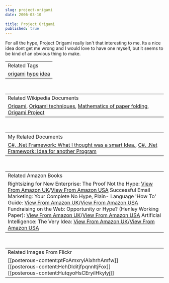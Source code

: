 ```yaml
---
slug: project-origami
date: 2006-03-10
 
title: Project Origami
published: true
---
```

For all the hype, Project Origami really isn't that interesting to me.  Its a nice idea dont get me wrong and I would love to have one myself, but it seems to be kind of an obvious thing to make.<p /><table class="TechnoratiHead TagHeader">
<tr><td>Related Tags</td></tr>
<tr class="Technorati"><td>
<a href="http://www.kinlan.co.uk/tag/origami" class="Tag" rel="tag">origami</a> <a href="http://www.kinlan.co.uk/tag/hype" class="Tag" rel="tag">hype</a> <a href="http://www.kinlan.co.uk/tag/idea" class="Tag" rel="tag">idea</a>
</td></tr>
</table><br /><table class="TechnoratiHead TagHeader">
<tr><td>Related Wikipedia Documents</td></tr>
<tr class="Technorati"><td>
<a href="http://en.wikipedia.org/wiki/Origami" class="Tag" rel="tag">Origami</a>, <a href="http://en.wikipedia.org/wiki/Origami_tech_tree" class="Tag" rel="tag">Origami techniques</a>, <a href="http://en.wikipedia.org/wiki/Mathematics_of_origami" class="Tag" rel="tag">Mathematics of paper folding</a>, <a href="http://en.wikipedia.org/wiki/Origami_Project" class="Tag" rel="tag">Origami Project</a>
</td></tr>
</table><br /><table class="TechnoratiHead TagHeader">
<tr><td>My Related Documents</td></tr>
<tr class="Technorati"><td>
<a href="http://www.kinlan.co.uk/2005/08/what-i-thought-was-smart-idea.html" class="Tag" rel="tag">C#, .Net Framework: What I thought was a smart Idea.</a>, <a href="http://www.kinlan.co.uk/2005/10/idea-for-another-program.html" class="Tag" rel="tag">C#, .Net Framework: Idea for another Program</a>
</td></tr>
</table><br /><table class="TechnoratiHead TagHeader">
<tr><td>Related Amazon Books</td></tr>
<tr class="Technorati"><td>Rightsizing for New Enterprise: The Proof Not the Hype: <a href="http://www.amazon.co.uk/exec/obidos/redirect?tag=cnetfra-21&amp;link_code=xm2&amp;camp=2025&amp;creative=165953&amp;path=http://www.amazon.co.uk/gp/redirect.html%253fASIN=0131321846%2526tag=cnetfra-21%2526lcode=xm2%2526cID=2025%2526ccmID=165953%2526location=/o/ASIN/0131321846%25253FSubscriptionId=0CM2PVF6VAHJQKW5G782" class="Tag" rel="tag">View From Amazon UK</a>/<a href="http://www.amazon.com/exec/obidos/redirect?tag=cnetfra-20&amp;link_code=xm2&amp;camp=2025&amp;creative=165953&amp;path=http://www.amazon.com/gp/redirect.html%253fASIN=0131321846%2526tag=cnetfra-20%2526lcode=xm2%2526cID=2025%2526ccmID=165953%2526location=/o/ASIN/0131321846%25253FSubscriptionId=0CM2PVF6VAHJQKW5G782" class="Tag" rel="tag">View From Amazon USA</a> Successful Email Marketing: Your Complete No Hype, Plain- Language 'How To' Guide: <a href="http://www.amazon.co.uk/exec/obidos/redirect?tag=cnetfra-21&amp;link_code=xm2&amp;camp=2025&amp;creative=165953&amp;path=http://www.amazon.co.uk/gp/redirect.html%253fASIN=0143019023%2526tag=cnetfra-21%2526lcode=xm2%2526cID=2025%2526ccmID=165953%2526location=/o/ASIN/0143019023%25253FSubscriptionId=0CM2PVF6VAHJQKW5G782" class="Tag" rel="tag">View From Amazon UK</a>/<a href="http://www.amazon.com/exec/obidos/redirect?tag=cnetfra-20&amp;link_code=xm2&amp;camp=2025&amp;creative=165953&amp;path=http://www.amazon.com/gp/redirect.html%253fASIN=0143019023%2526tag=cnetfra-20%2526lcode=xm2%2526cID=2025%2526ccmID=165953%2526location=/o/ASIN/0143019023%25253FSubscriptionId=0CM2PVF6VAHJQKW5G782" class="Tag" rel="tag">View From Amazon USA</a> Fundraising on the Web: Opportunity or Hype? (Henley Working Paper): <a href="http://www.amazon.co.uk/exec/obidos/redirect?tag=cnetfra-21&amp;link_code=xm2&amp;camp=2025&amp;creative=165953&amp;path=http://www.amazon.co.uk/gp/redirect.html%253fASIN=1861811179%2526tag=cnetfra-21%2526lcode=xm2%2526cID=2025%2526ccmID=165953%2526location=/o/ASIN/1861811179%25253FSubscriptionId=0CM2PVF6VAHJQKW5G782" class="Tag" rel="tag">View From Amazon UK</a>/<a href="http://www.amazon.com/exec/obidos/redirect?tag=cnetfra-20&amp;link_code=xm2&amp;camp=2025&amp;creative=165953&amp;path=http://www.amazon.com/gp/redirect.html%253fASIN=1861811179%2526tag=cnetfra-20%2526lcode=xm2%2526cID=2025%2526ccmID=165953%2526location=/o/ASIN/1861811179%25253FSubscriptionId=0CM2PVF6VAHJQKW5G782" class="Tag" rel="tag">View From Amazon USA</a> Artificial Intelligence: The Very Idea: <a href="http://www.amazon.co.uk/exec/obidos/redirect?tag=cnetfra-21&amp;link_code=xm2&amp;camp=2025&amp;creative=165953&amp;path=http://www.amazon.co.uk/gp/redirect.html%253fASIN=0262580950%2526tag=cnetfra-21%2526lcode=xm2%2526cID=2025%2526ccmID=165953%2526location=/o/ASIN/0262580950%25253FSubscriptionId=0CM2PVF6VAHJQKW5G782" class="Tag" rel="tag">View From Amazon UK</a>/<a href="http://www.amazon.com/exec/obidos/redirect?tag=cnetfra-20&amp;link_code=xm2&amp;camp=2025&amp;creative=165953&amp;path=http://www.amazon.com/gp/redirect.html%253fASIN=0262580950%2526tag=cnetfra-20%2526lcode=xm2%2526cID=2025%2526ccmID=165953%2526location=/o/ASIN/0262580950%25253FSubscriptionId=0CM2PVF6VAHJQKW5G782" class="Tag" rel="tag">View From Amazon USA</a>
</td></tr>
</table><br /><table class="TechnoratiHead TagHeader">
<tr><td>Related Images From Flickr</td></tr>
<tr class="Technorati"><td>
<span style="float: left;">[[posterous-content:ptFoAmxryiAixhrhAmfw]]</span><span style="float: left;">[[posterous-content:HehDIditjfpqnnItjFox]]</span><span style="float: left;">[[posterous-content:HutqyoHsCEryilHkylyj]]</span>
</td></tr>
</table>

